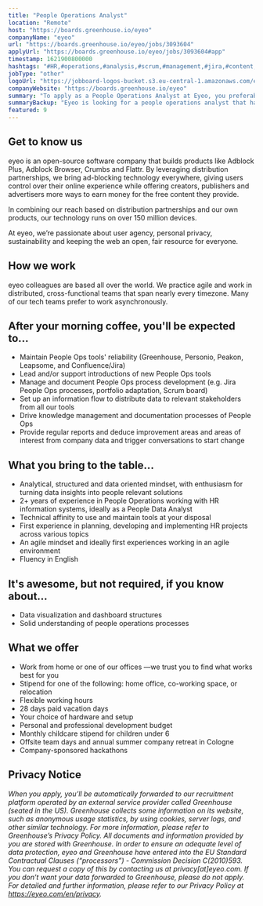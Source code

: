 ```yaml
---
title: "People Operations Analyst"
location: "Remote"
host: "https://boards.greenhouse.io/eyeo"
companyName: "eyeo"
url: "https://boards.greenhouse.io/eyeo/jobs/3093604"
applyUrl: "https://boards.greenhouse.io/eyeo/jobs/3093604#app"
timestamp: 1621900800000
hashtags: "#HR,#operations,#analysis,#scrum,#management,#jira,#content,#English"
jobType: "other"
logoUrl: "https://jobboard-logos-bucket.s3.eu-central-1.amazonaws.com/eyeo"
companyWebsite: "https://boards.greenhouse.io/eyeo"
summary: "To apply as a People Operations Analyst at Eyeo, you preferably need to have 2+ years of experience in People Operations working with HR information systems, ideally as a People Data Analyst."
summaryBackup: "Eyeo is looking for a people operations analyst that has experience in: #operations, #scrum, #management."
featured: 9
---
```


## Get to know us

eyeo is an open-source software company that builds products like Adblock Plus, Adblock Browser, Crumbs and Flattr. By leveraging distribution partnerships, we bring ad-blocking technology everywhere, giving users control over their online experience while offering creators, publishers and advertisers more ways to earn money for the free content they provide.

In combining our reach based on distribution partnerships and our own products, our technology runs on over 150 million devices.

At eyeo, we’re passionate about user agency, personal privacy, sustainability and keeping the web an open, fair resource for everyone.

## How we work

eyeo colleagues are based all over the world. We practice agile and work in distributed, cross-functional teams that span nearly every timezone. Many of our tech teams prefer to work asynchronously.

## After your morning coffee, you'll be expected to...

*   Maintain People Ops tools' reliability (Greenhouse, Personio, Peakon, Leapsome, and Confluence/Jira)
*   Lead and/or support introductions of new People Ops tools
*   Manage and document People Ops process development (e.g. Jira People Ops processes, portfolio adaptation, Scrum board)
*   Set up an information flow to distribute data to relevant stakeholders from all our tools
*   Drive knowledge management and documentation processes of People Ops
*   Provide regular reports and deduce improvement areas and areas of interest from company data and trigger conversations to start change

## What you bring to the table...

*   Analytical, structured and data oriented mindset, with enthusiasm for turning data insights into people relevant solutions
*   2+ years of experience in People Operations working with HR information systems, ideally as a People Data Analyst
*   Technical affinity to use and maintain tools at your disposal
*   First experience in planning, developing and implementing HR projects across various topics
*   An agile mindset and ideally first experiences working in an agile environment
*   Fluency in English

## It's awesome, but not required, if you know about...

*   Data visualization and dashboard structures
*   Solid understanding of people operations processes

## What we offer

*   Work from home or one of our offices —we trust you to find what works best for you
*   Stipend for one of the following: home office, co-working space, or relocation
*   Flexible working hours
*   28 days paid vacation days 
*   Your choice of hardware and setup
*   Personal and professional development budget
*   Monthly childcare stipend for children under 6
*   Offsite team days and annual summer company retreat in Cologne
*   Company-sponsored hackathons

## Privacy Notice

_When you apply, you’ll be automatically forwarded to our recruitment platform operated by an external service provider called Greenhouse (seated in the US). Greenhouse collects some information on its website, such as anonymous usage statistics, by using cookies, server logs, and other similar technology. For more information, please refer to Greenhouse’s Privacy Policy. All documents and information provided by you are stored with Greenhouse. In order to ensure an adequate level of data protection, eyeo and Greenhouse have entered into the EU Standard Contractual Clauses (“processors”) - Commission Decision C(2010)593. You can request a copy of this by contacting us at privacy\[at\]eyeo.com. If you don’t want your data forwarded to Greenhouse, please do not apply. For detailed and further information, please refer to our Privacy Policy at https://eyeo.com/en/privacy._
